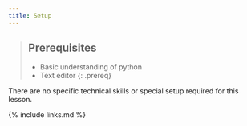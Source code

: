 ```yaml
---
title: Setup
---
```


> ## Prerequisites
>
> * Basic understanding of python
> * Text editor
{: .prereq}

There are no specific technical skills or special setup required for this
lesson.


{% include links.md %}
